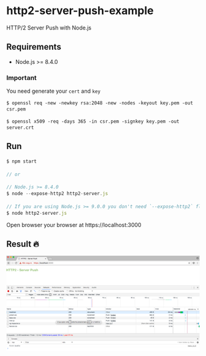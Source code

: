 # http2-server-push-example

HTTP/2 Server Push with Node.js

## Requirements

- Node.js >= 8.4.0

### Important
You need generate your `cert` and `key`

```shell
$ openssl req -new -newkey rsa:2048 -new -nodes -keyout key.pem -out csr.pem

$ openssl x509 -req -days 365 -in csr.pem -signkey key.pem -out server.crt
```

## Run

```javascript
$ npm start

// or

// Node.js >= 8.4.0
$ node --expose-http2 http2-server.js

// If you are using Node.js >= 9.0.0 you don't need `--expose-http2` flag
$ node http2-server.js
```

Open browser your browser at https://localhost:3000

## Result 🔥

![HTTP/2 Server Push with Node.js](up.png)
